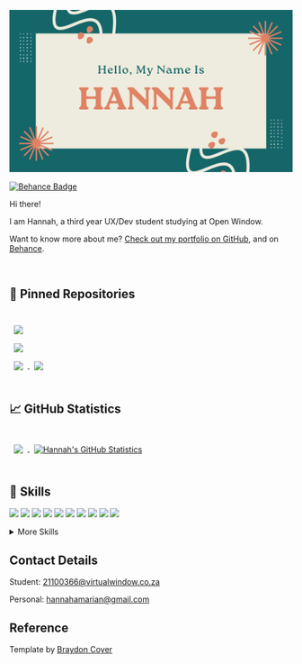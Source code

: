 ![Hannah's GitHub Banner](./GitHubHeader.png)

[![Behance Badge](https://img.shields.io/badge/Behance-Profile-informational?style=flat&logo=behance&logoColor=white&color=0D76A8)](https://www.behance.net/hannahnaidoo1)

Hi there!

I am Hannah, a third year UX/Dev student studying at Open Window.

Want to know more about me? [Check out my portfolio on GitHub](https://github.com/HannahAmaria), and on [Behance](https://www.behance.net/hannahnaidoo1).

<br>

## 📌 Pinned Repositories

<br>
<a href="https://github.com/HannahAmaria/EcoSort">
  <img align="center" style="margin:0.5rem" src="https://github-readme-stats.vercel.app/api/pin/?username=HannahAmaria&repo=EcoSort&title_color=ffffff&text_color=c9cacc&icon_color=4AB197&bg_color=1A2B34" />
</a>
<br>

<a href="https://github.com/AnkeatOpenWindow/PamperPets-front-end">
  <img align="center" style="margin:0.5rem" src="https://github-readme-stats.vercel.app/api/pin/?username=AnkeatOpenWindow&repo=PamperPets-front-end&title_color=ffffff&text_color=c9cacc&icon_color=4AB197&bg_color=1A2B34" />
</a>

<br>

<a href="https://github.com/DieterR97/Astro">
  <img align="center" style="margin:0.5rem" src="https://github-readme-stats.vercel.app/api/pin/?username=DieterR97&repo=WhisperNotes-app&title_color=ffffff&text_color=c9cacc&icon_color=4AB197&bg_color=1A2B34" />
</a>

<a href="https://github.com/HannahAmaria/DV300Term2">
  <img align="center" style="margin:0.5rem" src="https://github-readme-stats.vercel.app/api/pin/?username=HannahAmaria&repo=Tradera&title_color=ffffff&text_color=c9cacc&icon_color=4AB197&bg_color=1A2B34" />
</a>
<br>

<br>

## &#x1f4c8; GitHub Statistics

<br>

<a href="https://github.com/HannahAmaria">
  <img align="center" style="margin:0.5rem" src="https://github-readme-stats.vercel.app/api/top-langs/?username=HannahAmaria&hide=html,css&title_color=ffffff&text_color=c9cacc&icon_color=4AB197&bg_color=1A2B34" />
</a>

<a href="https://github.com/HannahAmaria">
  <img align="center" style="margin:0.5rem" src="https://github-readme-stats.vercel.app/api?username=HannahAmaria&show_icons=true&line_height=27&count_private=true&title_color=ffffff&text_color=c9cacc&icon_color=4AB097&bg_color=1A2B34" alt="Hannah's GitHub Statistics" />
</a>

<br>
<br>

## 💼 Skills

![](https://img.shields.io/badge/Code-Angular-informational?style=flat&logo=angular&logoColor=white&color=4AB197)
![](https://img.shields.io/badge/Code-React-informational?style=flat&logo=react&logoColor=white&color=4AB197)
![](https://img.shields.io/badge/Code-React_Native-informational?style=flat&logo=react&logoColor=white&color=4AB197)
![](https://img.shields.io/badge/Code-JavaScript-informational?style=flat&logo=JavaScript&logoColor=white&color=4AB197)
![](https://img.shields.io/badge/Code-TypeScript-informational?style=flat&logo=TypeScript&logoColor=white&color=4AB197)
![](https://img.shields.io/badge/Code-Java-informational?style=flat&logo=Java&logoColor=white&color=4AB197)
![](https://img.shields.io/badge/Code-CSharp-informational?style=flat&logo=c-sharp&logoColor=white&color=4AB197)
![](https://img.shields.io/badge/Code-.NET-informational?style=flat&logo=.net&logoColor=white&color=4AB197)
![](https://img.shields.io/badge/Code-MongoDB-informational?style=flat&logo=MongoDB&logoColor=white&color=4AB197)
![](https://img.shields.io/badge/Code-MySQL-informational?style=flat&logo=MySQL&logoColor=white&color=4AB197)

<details>
<summary>More Skills</summary>
<br>

![](https://img.shields.io/badge/Style-CSS-informational?style=flat&logo=css3&logoColor=white&color=4AB197)
![](https://img.shields.io/badge/Code-HTML-informational?style=flat&logo=html5&logoColor=white&color=4AB197)
![](https://img.shields.io/badge/Tools-Insomnia-informational?style=flat&logo=Insomnia&logoColor=white&color=4AB197)
![](https://img.shields.io/badge/Tools-Photoshop-informational?style=flat&logo=Adobe-Photoshop&logoColor=white&color=4AB197)
![](https://img.shields.io/badge/Tools-Illustrator-informational?style=flat&logo=Adobe-Illustrator&logoColor=white&color=4AB197)
![](https://img.shields.io/badge/Tools-GitHub-informational?style=flat&logo=GitHub&logoColor=white&color=4AB197)
![](https://img.shields.io/badge/Tools-Figma-informational?style=flat&logo=figma&logoColor=white&color=4AB197)

</details>

## Contact Details

Student: 21100366@virtualwindow.co.za

Personal: hannahamarian@gmail.com
<br>

## Reference

Template by [Braydon Coyer](https://github.com/braydoncoyer/braydoncoyer)
